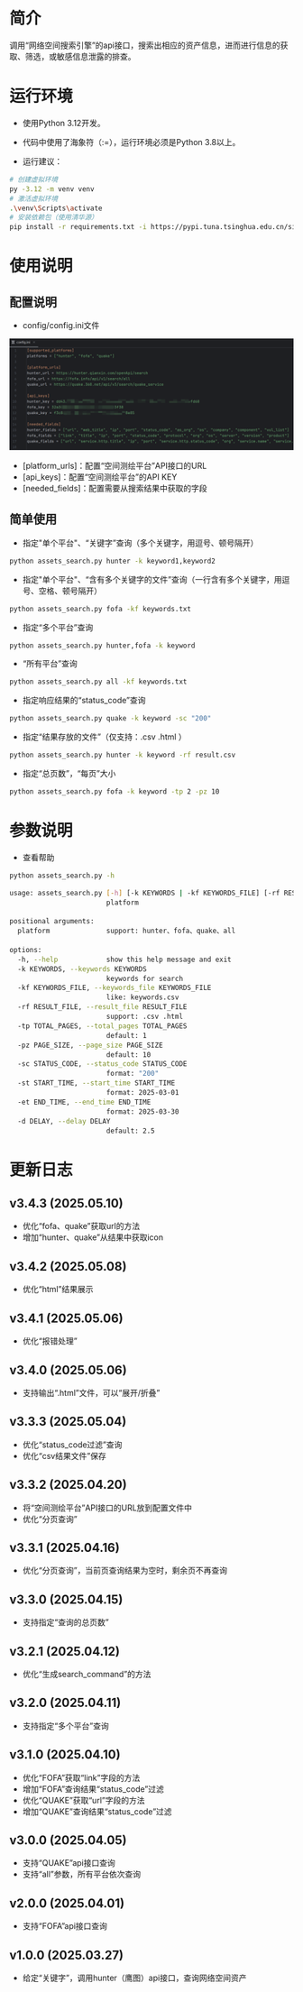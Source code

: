 # 简介

调用“网络空间搜索引擎”的api接口，搜索出相应的资产信息，进而进行信息的获取、筛选，或敏感信息泄露的排查。



# 运行环境

- 使用Python 3.12开发。
- 代码中使用了海象符（:=），运行环境必须是Python 3.8以上。

- 运行建议：

```bash
# 创建虚拟环境
py -3.12 -m venv venv
# 激活虚拟环境
.\venv\Scripts\activate
# 安装依赖包（使用清华源）
pip install -r requirements.txt -i https://pypi.tuna.tsinghua.edu.cn/simple
```



# 使用说明

## 配置说明

- config/config.ini文件

![image-20250419233426431](./assets/image-20250419233426431.png)

- [platform_urls]：配置“空间测绘平台”API接口的URL
- [api_keys]：配置“空间测绘平台”的API KEY
- [needed_fields]：配置需要从搜索结果中获取的字段



## 简单使用

- 指定"单个平台"、“关键字”查询（多个关键字，用逗号、顿号隔开）

```bash
python assets_search.py hunter -k keyword1,keyword2
```

- 指定"单个平台"、“含有多个关键字的文件”查询（一行含有多个关键字，用逗号、空格、顿号隔开）

```bash
python assets_search.py fofa -kf keywords.txt
```

- 指定“多个平台”查询

```bash
python assets_search.py hunter,fofa -k keyword
```

- “所有平台”查询

```bash
python assets_search.py all -kf keywords.txt
```

- 指定响应结果的“status_code”查询

```bash
python assets_search.py quake -k keyword -sc "200"
```

- 指定“结果存放的文件”（仅支持：.csv .html ）

```bash
python assets_search.py hunter -k keyword -rf result.csv
```

- 指定“总页数”，“每页”大小

```bash
python assets_search.py fofa -k keyword -tp 2 -pz 10
```



# 参数说明

- 查看帮助

```bash
python assets_search.py -h
```

```bash
usage: assets_search.py [-h] [-k KEYWORDS | -kf KEYWORDS_FILE] [-rf RESULT_FILE] [-tp TOTAL_PAGES] [-pz PAGE_SIZE] [-sc STATUS_CODE] [-st START_TIME] [-et END_TIME] [-d DELAY]
                        platform

positional arguments:
  platform              support: hunter、fofa、quake、all

options:
  -h, --help            show this help message and exit
  -k KEYWORDS, --keywords KEYWORDS
                        keywords for search
  -kf KEYWORDS_FILE, --keywords_file KEYWORDS_FILE
                        like: keywords.csv
  -rf RESULT_FILE, --result_file RESULT_FILE
                        support: .csv .html
  -tp TOTAL_PAGES, --total_pages TOTAL_PAGES
                        default: 1
  -pz PAGE_SIZE, --page_size PAGE_SIZE
                        default: 10
  -sc STATUS_CODE, --status_code STATUS_CODE
                        format: "200"
  -st START_TIME, --start_time START_TIME
                        format: 2025-03-01
  -et END_TIME, --end_time END_TIME
                        format: 2025-03-30
  -d DELAY, --delay DELAY
                        default: 2.5

```


# 更新日志

##  v3.4.3  (2025.05.10)

- 优化“fofa、quake”获取url的方法
- 增加“hunter、quake”从结果中获取icon

##  v3.4.2  (2025.05.08)

- 优化“html”结果展示

##  v3.4.1  (2025.05.06)

- 优化“报错处理”

##  v3.4.0  (2025.05.06)

- 支持输出“.html”文件，可以“展开/折叠”

##  v3.3.3  (2025.05.04)

- 优化“status_code过滤”查询
- 优化“csv结果文件”保存

##  v3.3.2  (2025.04.20)

- 将“空间测绘平台”API接口的URL放到配置文件中
- 优化“分页查询”

##  v3.3.1  (2025.04.16)

- 优化“分页查询”，当前页查询结果为空时，剩余页不再查询

##  v3.3.0  (2025.04.15)

- 支持指定“查询的总页数”

##  v3.2.1  (2025.04.12)

- 优化“生成search_command”的方法

##  v3.2.0  (2025.04.11)

- 支持指定“多个平台”查询

##  v3.1.0  (2025.04.10)

- 优化“FOFA”获取“link”字段的方法
- 增加“FOFA”查询结果“status_code”过滤
- 优化“QUAKE”获取“url”字段的方法
- 增加“QUAKE”查询结果“status_code”过滤

##  v3.0.0  (2025.04.05)

- 支持“QUAKE”api接口查询
- 支持“all”参数，所有平台依次查询

##  v2.0.0  (2025.04.01)

- 支持“FOFA”api接口查询

##  v1.0.0  (2025.03.27)

- 给定“关键字”，调用hunter（鹰图）api接口，查询网络空间资产

